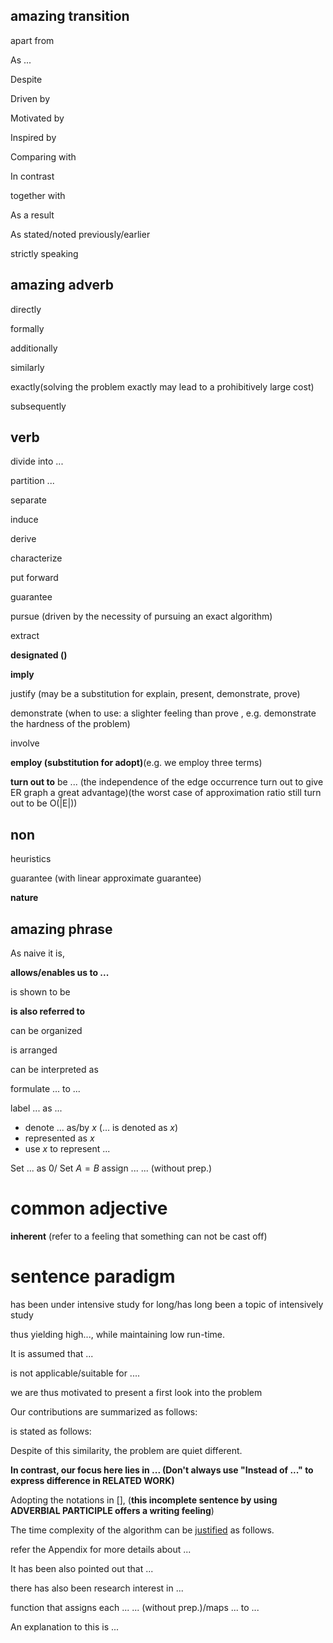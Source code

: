 ## amazing transition 
apart from 

As ...

Despite

Driven by

Motivated by

Inspired by

Comparing with

In contrast

together with

As a result

As stated/noted  previously/earlier

strictly speaking

## amazing adverb
directly

formally

additionally 

similarly 

exactly(solving the problem exactly may lead to a prohibitively large cost) 

subsequently

## verb
divide into ... 

partition ...

separate

induce 

derive

characterize

put forward 

guarantee

pursue (driven by the necessity of pursuing an exact algorithm)

extract

**designated ()**

**imply** 

justify (may be a substitution for explain, present, demonstrate, prove)

demonstrate (when to use: a slighter feeling than prove , e.g. demonstrate the hardness of the problem)

involve

**employ (substitution for adopt)**(e.g. we employ three terms)  

**turn out to** be ... (the independence of the edge occurrence turn out to give ER graph a great advantage)(the worst case of approximation ratio still turn out to be O(|E|)) 

## non

heuristics 

guarantee (with linear approximate guarantee)

**nature**

## amazing phrase 

As naive it is,

**allows/enables us to ...**

is shown to be

**is also referred to** 

can be organized

is arranged 

can be interpreted as 

formulate ... to ... 

label ... as ...

- denote ... as/by $x$ (... is denoted as $x$)
- represented as $x$ 
- use $x$ to represent ...

Set ... as 0/ Set $A=B$
assign ... ... (without prep.)

# common adjective

**inherent** (refer to a feeling that something can not be cast off)




# sentence paradigm
has been under intensive study for long/has long been a topic of intensively study

thus yielding high..., while maintaining low run-time.

It is assumed that ...

is not applicable/suitable for ....

we are thus motivated to present a first look into the problem

Our contributions are summarized as follows:

is stated as follows:

Despite of this similarity, the problem are quiet different. 

**In contrast, our focus here lies in ... (Don't always use "Instead of ..." to express difference in RELATED WORK)**

Adopting the notations in [], (**this incomplete sentence by using ADVERBIAL PARTICIPLE offers a writing feeling**)

The time complexity of the algorithm can be [justified](http://www.iciba.com/justify) as follows.


refer the Appendix for more details about ...

It has been also pointed out that ...

there has also been research interest in ...

function that assigns each ... ... (without prep.)/maps ... to ...

An explanation to this is ...
